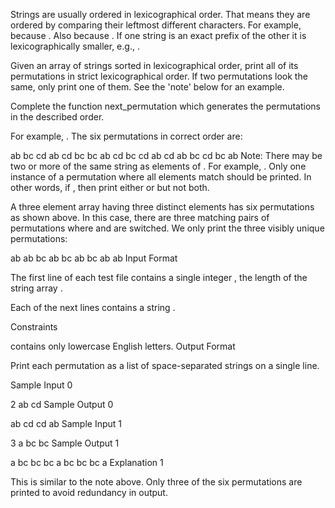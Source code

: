 Strings are usually ordered in lexicographical order. That means they are ordered by comparing their leftmost different characters. For example,  because . Also  because . If one string is an exact prefix of the other it is lexicographically smaller, e.g., .

Given an array of strings sorted in lexicographical order, print all of its permutations in strict lexicographical order. If two permutations look the same, only print one of them. See the 'note' below for an example.

Complete the function next_permutation which generates the permutations in the described order.

For example, . The six permutations in correct order are:

ab bc cd
ab cd bc
bc ab cd
bc cd ab
cd ab bc
cd bc ab
Note: There may be two or more of the same string as elements of .
For example, . Only one instance of a permutation where all elements match should be printed. In other words, if , then print either  or  but not both.

A three element array having three distinct elements has six permutations as shown above. In this case, there are three matching pairs of permutations where  and  are switched. We only print the three visibly unique permutations:

ab ab bc
ab bc ab
bc ab ab
Input Format

The first line of each test file contains a single integer , the length of the string array .

Each of the next  lines contains a string .

Constraints

 contains only lowercase English letters.
Output Format

Print each permutation as a list of space-separated strings on a single line.

Sample Input 0

2
ab
cd
Sample Output 0

ab cd
cd ab
Sample Input 1

3
a
bc
bc
Sample Output 1

a bc bc
bc a bc
bc bc a
Explanation 1

This is similar to the note above. Only three of the six permutations are printed to avoid redundancy in output.